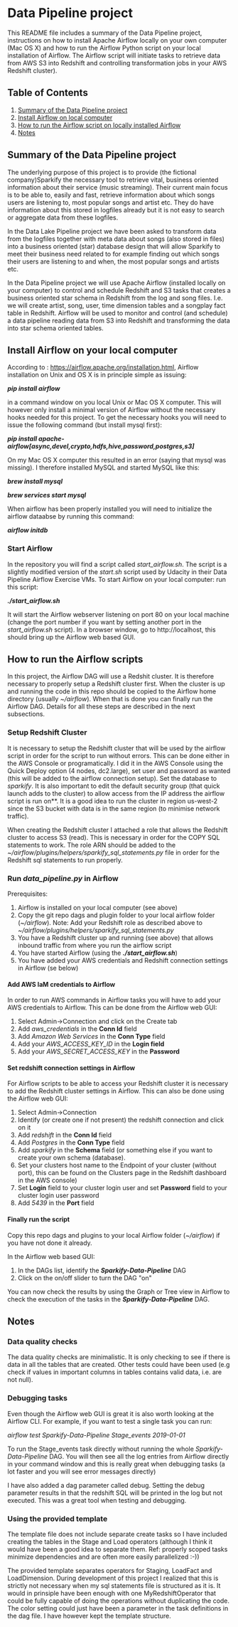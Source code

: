 # Data Pipeline project
This README file includes a summary of the Data Pipeline project, instructions on how to install Apache Airflow locally on your own computer (Mac OS X) and how to run the Airflow Python script on your local installation of Airflow. The Airflow script will initiate tasks to retrieve data from AWS S3 into Redshift and controlling transformation jobs in your AWS Redshift cluster).

## Table of Contents

1. [Summary of the Data Pipeline project](#summary)
2. [Install Airflow on local computer](#local_airflow)
3. [How to run the Airflow script on locally installed Airflow](#run)
4. [Notes](#notes)

## <a name="summary"></a>Summary of the Data Pipeline project
The underlying purpose of this project is to provide (the fictional company)Sparkify the necessary tool to retrieve vital, business oriented information about their service (music streaming). Their current main focus is to be able to, easily and fast, retrieve information about which songs users are listening to, most popular songs and artist etc. They do have information about this stored in logfiles already but it is not easy to search or aggregate data from these logfiles. 

In the Data Lake Pipeline project we have been asked to transform data from the logfiles together with meta data about songs (also stored in files) into a business oriented (star) database design that will allow Sparkify to meet their business need related to for example finding out which songs their users are listening to and when, the most popular songs and artists etc.

In the Data Pipeline project we will use Apache Airflow (installed locally on your computer) to control and schedule Redshift and S3 tasks that creates a business oriented star schema in Redshift from the log and song files. I.e. we will create artist, song, user, time dimension tables and a songplay fact table in Redshift. Airflow will be used to monitor and control (and schedule) a data pipeline reading data from S3 into Redshift and transforming the data into star schema oriented tables.

## <a name="local_airflow"></a>Install Airflow on your local computer
According to : https://airflow.apache.org/installation.html, Airflow installation on Unix and OS X is in principle simple as issuing:

***pip install airflow***

in a command window on you local Unix or Mac OS X computer. This will however only install a minimal version of Airflow without the necessary hooks needed for this project. To get the necessary hooks you will need to issue the following command (but install mysql first):

***pip install apache-airflow\[async,devel,crypto,hdfs,hive,password,postgres,s3\]***

On my Mac OS X computer this resulted in an error (saying that mysql was missing). I therefore installed MySQL and started MySQL like this:

***brew install mysql***

***brew services start mysql***

When airflow has been properly installed you will need to initialize the airflow dataabse by running this command:

***airflow initdb***

### Start Airflow
In the repository you will find a script called _start\_airflow.sh_. The script is a slightly modified version of the _start.sh_ script used by Udacity in their Data Pipeline Airflow Exercise VMs. To start Airflow on your local computer: run this script:

***./start_airflow.sh***

It will start the Airflow webserver listening on port 80 on your local machine (change the port number if you want by setting another port in the *start_airflow.sh* script). In a browser window, go to http://localhost, this should bring up the Airflow web based GUI.

## <a name="run"></a>How to run the Airflow scripts
In this project, the Airflow DAG will use a Redshit cluster. It is therefore necessary to properly setup a Redshift cluster first. When the cluster is up and running the code in this repo should be copied to the Airflow home directory (usually _~/airflow_). When that is done you can finally run the Airflow DAG. Details for all these steps are described in the next subsections.

### Setup Redshift Cluster
It is  necessary to setup the Redshift cluster that will be used by the airflow script in order for the script to run without errors. This can be done either in the AWS Console or programatically. I did it in the AWS Console using the Quick Deploy option (4 nodes, dc2.large), set user and password as wanted (this will be added to the airflow connection setup). Set the database to *sparkify*. It is also important to edit the default security group (that quick launch adds to the cluster) to allow access from the IP address the airflow script is run on**. It is a good idea to run the cluster in region us-west-2 since the S3 bucket with data is in the same region (to minimise network traffic).

When creating the Redshift cluster I attached a role that allows the Redshift cluster to access S3 (read). This is necessary in order for the COPY SQL statements to work. The role ARN should be added to the *~/airflow/plugins/helpers/sparkify_sql_statements.py* file in order for the Redshift sql statements to run properly.

### Run _data\_pipeline.py_ in Airflow
Prerequisites:
1. Airflow is installed on your local computer (see above)
2. Copy the git repo dags and plugin folder to your local airflow folder (*~/airflow*). Note: Add your Redshift role as described above to *~/airflow/plugins/helpers/sparkify_sql_statements.py*
3. You have a Redshift cluster up and running (see above) that allows inbound traffic from where you run the airflow script
4. You have started Airflow (using the ***./start_airflow.sh***)
5. You have added your AWS credentials and Redshift connection settings in Airflow (se below)

#### Add AWS IaM credentials to Airflow
In order to run AWS commands in Airflow tasks you will have to add your AWS credentials to Airflow. This can be done from the Airflow web GUI:
1. Select Admin->Connection and click on the Create tab
2. Add *aws_credentials* in the **Conn Id** field
3. Add *Amazon Web Services* in the **Conn Type** field
4. Add your *AWS_ACCESS_KEY_ID* in the **Login field**
5. Add your *AWS_SECRET_ACCESS_KEY* in the **Password** 

#### Set redshift connection settings in Airflow
For Airflow scripts to be able to access your Redshift cluster it is necessary to add the Redshift cluster settings in Airflow. This can also be done using the Airflow web GUI:
1. Select Admin->Connection
2. Identify (or create one if not present) the redshift connection and click on it
3. Add *redshift* in the **Conn Id** field
4. Add *Postgres* in the **Conn Type** field
5. Add *sparkify* in the **Schema** field (or something else if you want to create your own schema (database).
6. Set your clusters host name to the Endpoint of your cluster (without port), this can be found on the Clusters page in the Redshift dashboard in the AWS console)
7. Set **Login** field to your cluster login user and set **Password** field to your cluster login user password
8. Add *5439* in the **Port** field

#### Finally run the script
Copy this repo dags and plugins to your local Airflow folder (*~/airflow*) if you have not done it already.

In the Airflow web based GUI:
1. In the DAGs list, identify the ***Sparkify-Data-Pipeline*** DAG
2. Click on the on/off slider to turn the DAG "on"

You can now check the results by using the Graph or Tree view in Airflow to check the execution of the tasks in the ***Sparkify-Data-Pipeline*** DAG.

## <a name="notes"></a>Notes
### Data quality checks
The data quality checks are minimalistic. It is only checking to see if there is data in all the tables that are created. Other tests could have been used (e.g check if values in important columns in tables contains valid data, i.e. are not null).

### Debugging tasks
Even though the Airflow web GUI is great it is also worth looking at the Airflow CLI. For example, if you want to test a single task you can run:

*airflow test Sparkify-Data-Pipeline Stage_events 2019-01-01*

To run the Stage_events task directly without running the whole *Sparkify-Data-Pipeline* DAG. You will then see all the log entries from Airflow directly in your command window and this is really great when debugging tasks (a lot faster and you will see error messages directly)

I have also added a dag parameter called debug. Setting the debug parameter results in that the redshift SQL will be printed in the log but not executed. This was a great tool when testing and debugging.

### Using the provided template
The template file does not include separate create tasks so I have included creating the tables in the Stage and Load operators (although I think it would have been a good idea to separate them. Ref: properly scoped tasks minimize dependencies and are often more easily parallelized :-))

The provided template separates operators for Staging, LoadFact and LoadDimension. During development of this project I realized that this is strictly not necessary when my sql statements file is structured as it is. It would in prinsiple have been enough with one MyRedshiftOperator that could be fully capable of doing the operations without duplicating the code. The color setting could just have been a parameter in the task definitions in the dag file. I have however kept the template structure.

